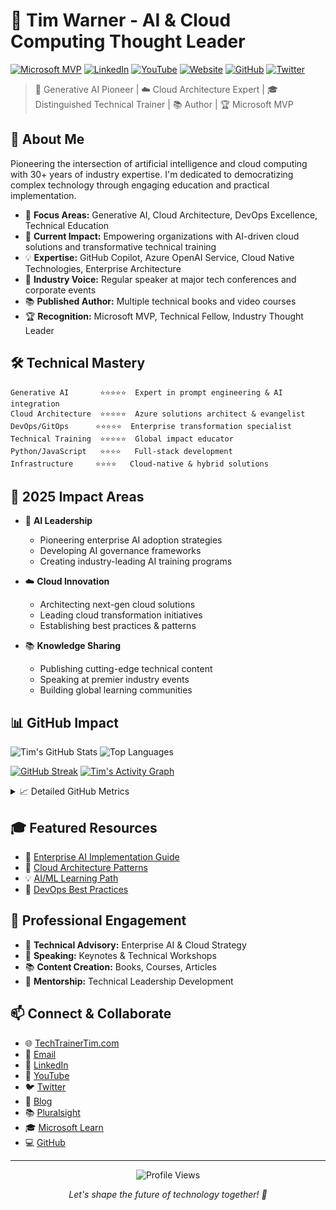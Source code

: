 # 🌟 Tim Warner - AI & Cloud Computing Thought Leader

[![Microsoft MVP](https://img.shields.io/badge/Microsoft-MVP-blue?style=for-the-badge&logo=microsoft)](https://mvp.microsoft.com/PublicProfile/4020146)
[![LinkedIn](https://img.shields.io/badge/LinkedIn-Connect-0077B5?style=for-the-badge&logo=linkedin)](https://linkedin.com/in/timothywarner)
[![YouTube](https://img.shields.io/badge/YouTube-Subscribe-FF0000?style=for-the-badge&logo=youtube)](https://youtube.com/@TechTrainerTim)
[![Website](https://img.shields.io/badge/Website-Visit-00A98F?style=for-the-badge&logo=about.me)](https://techtrainertim.com)
[![GitHub](https://img.shields.io/badge/GitHub-Follow-181717?style=for-the-badge&logo=github)](https://github.com/timothywarner)
[![Twitter](https://img.shields.io/badge/Twitter-Follow-1DA1F2?style=for-the-badge&logo=twitter)](https://twitter.com/TechTrainerTim)

> 🤖 Generative AI Pioneer | ☁️ Cloud Architecture Expert | 🎓 Distinguished Technical Trainer | 📚 Author | 🏆 Microsoft MVP

## 🚀 About Me

Pioneering the intersection of artificial intelligence and cloud computing with 30+ years of industry expertise. I'm dedicated to democratizing complex technology through engaging education and practical implementation.

- 🎯 **Focus Areas:** Generative AI, Cloud Architecture, DevOps Excellence, Technical Education
- 🌱 **Current Impact:** Empowering organizations with AI-driven cloud solutions and transformative technical training
- 💡 **Expertise:** GitHub Copilot, Azure OpenAI Service, Cloud Native Technologies, Enterprise Architecture
- 🎤 **Industry Voice:** Regular speaker at major tech conferences and corporate events
- 📚 **Published Author:** Multiple technical books and video courses
- 🏆 **Recognition:** Microsoft MVP, Technical Fellow, Industry Thought Leader

## 🛠️ Technical Mastery

```text
Generative AI       ⭐⭐⭐⭐⭐  Expert in prompt engineering & AI integration
Cloud Architecture  ⭐⭐⭐⭐⭐  Azure solutions architect & evangelist
DevOps/GitOps      ⭐⭐⭐⭐⭐  Enterprise transformation specialist
Technical Training  ⭐⭐⭐⭐⭐  Global impact educator
Python/JavaScript   ⭐⭐⭐⭐   Full-stack development
Infrastructure     ⭐⭐⭐⭐   Cloud-native & hybrid solutions
```

## 🎯 2025 Impact Areas

- 🤖 **AI Leadership**
  - Pioneering enterprise AI adoption strategies
  - Developing AI governance frameworks
  - Creating industry-leading AI training programs

- ☁️ **Cloud Innovation**
  - Architecting next-gen cloud solutions
  - Leading cloud transformation initiatives
  - Establishing best practices & patterns

- 📚 **Knowledge Sharing**
  - Publishing cutting-edge technical content
  - Speaking at premier industry events
  - Building global learning communities

## 📊 GitHub Impact

![Tim's GitHub Stats](https://github-readme-stats.vercel.app/api?username=timothywarner&show_icons=true&theme=dark&count_private=true&include_all_commits=true&hide_border=true)
![Top Languages](https://github-readme-stats.vercel.app/api/top-langs/?username=timothywarner&layout=compact&theme=dark&hide_border=true)

[![GitHub Streak](https://github-readme-streak-stats.herokuapp.com/?user=timothywarner&theme=dark&hide_border=true)](https://github.com/timothywarner)
[![Tim's Activity Graph](https://github-readme-activity-graph.vercel.app/graph?username=timothywarner&theme=react-dark&hide_border=true)](https://github.com/timothywarner)

<details>
<summary>📈 Detailed GitHub Metrics</summary>
<br>

![Metrics](https://metrics.lecoq.io/timothywarner?template=classic&base.header=0&base.activity=0&base.community=0&base.repositories=0&base.metadata=0&achievements=1&notable=1&base=header%2C%20activity%2C%20community%2C%20repositories%2C%20metadata&base.indepth=false&base.hireable=false&achievements=false&achievements.threshold=C&achievements.secrets=true&achievements.display=detailed&achievements.limit=0&notable=false&notable.repositories=false&config.timezone=America%2FNew_York)

</details>

## 🎓 Featured Resources

- 🌟 [Enterprise AI Implementation Guide](https://github.com/timothywarner/ai-enterprise-guide)
- 🚀 [Cloud Architecture Patterns](https://github.com/timothywarner/cloud-patterns)
- 💡 [AI/ML Learning Path](https://github.com/timothywarner/ai-learning-path)
- 🔧 [DevOps Best Practices](https://github.com/timothywarner/devops-practices)

## 🤝 Professional Engagement

- 💼 **Technical Advisory:** Enterprise AI & Cloud Strategy
- 🎤 **Speaking:** Keynotes & Technical Workshops
- 📚 **Content Creation:** Books, Courses, Articles
- 🤝 **Mentorship:** Technical Leadership Development

## 📫 Connect & Collaborate

- 🌐 [TechTrainerTim.com](https://techtrainertim.com)
- 📧 [Email](mailto:tim@techtrainertim.com)
- 💼 [LinkedIn](https://www.linkedin.com/in/timothywarner/)
- 🎥 [YouTube](https://youtube.com/@TechTrainerTim)
- 🐦 [Twitter](https://twitter.com/TechTrainerTim)
- 📝 [Blog](https://techtrainertim.com/blog)
- 📚 [Pluralsight](https://www.pluralsight.com/authors/tim-warner)
- 🎓 [Microsoft Learn](https://learn.microsoft.com/en-us/training/)
- 💻 [GitHub](https://github.com/timothywarner)

---
<p align="center">
  <img src="https://komarev.com/ghpvc/?username=timothywarner&label=Profile+Views&style=for-the-badge" alt="Profile Views">
</p>

<p align="center">
  <i>Let's shape the future of technology together! 🚀</i>
</p>
